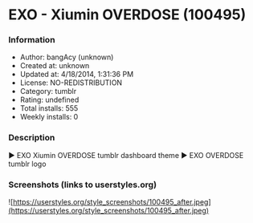 # EXO - Xiumin OVERDOSE (100495)

### Information
- Author: bangAcy (unknown)
- Created at: unknown
- Updated at: 4/18/2014, 1:31:36 PM
- License: NO-REDISTRIBUTION
- Category: tumblr
- Rating: undefined
- Total installs: 555
- Weekly installs: 0


### Description
► EXO Xiumin OVERDOSE tumblr dashboard theme 
► EXO OVERDOSE tumblr logo


### Screenshots (links to userstyles.org)
![https://userstyles.org/style_screenshots/100495_after.jpeg](https://userstyles.org/style_screenshots/100495_after.jpeg)


